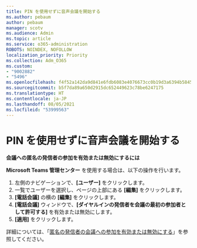 ```yaml
---
title: PIN を使用せずに音声会議を開始する
ms.author: pebaum
author: pebaum
manager: scotv
ms.audience: Admin
ms.topic: article
ms.service: o365-administration
ROBOTS: NOINDEX, NOFOLLOW
localization_priority: Priority
ms.collection: Adm_O365
ms.custom:
- "9002882"
- "5496"
ms.openlocfilehash: f4f52a142da9d841e6fdb6083e4076673cc0b19d3a6394b58455c3f4f7580f5b
ms.sourcegitcommit: b5f7da89a650d2915dc652449623c78be6247175
ms.translationtype: HT
ms.contentlocale: ja-JP
ms.lasthandoff: 08/05/2021
ms.locfileid: "53999563"
---
```

# <a name="start-an-audio-conference-without-a-pin"></a>PIN を使用せずに音声会議を開始する

**会議への匿名の発信者の参加を有効または無効にするには**

**Microsoft Teams 管理センター** を使用する場合は、以下の操作を行います。

1. 左側のナビゲーションで、**[ユーザー]** をクリックします。
2. 一覧でユーザーを選択し、ページの上部にある **[編集]** をクリックします。
3. **[電話会議]** の横の **[編集]** をクリックします。
4. **[電話会議]** ウィンドウで、**[ダイヤルインの発信者を会議の最初の参加者として許可する]** を有効または無効にします。
5. **[適用]** をクリックします。

詳細については、「[匿名の発信者の会議への参加を有効または無効にする](https://docs.microsoft.com/microsoftteams/start-an-audio-conference-over-the-phone-without-a-pin-in-teams)」を参照してください。
